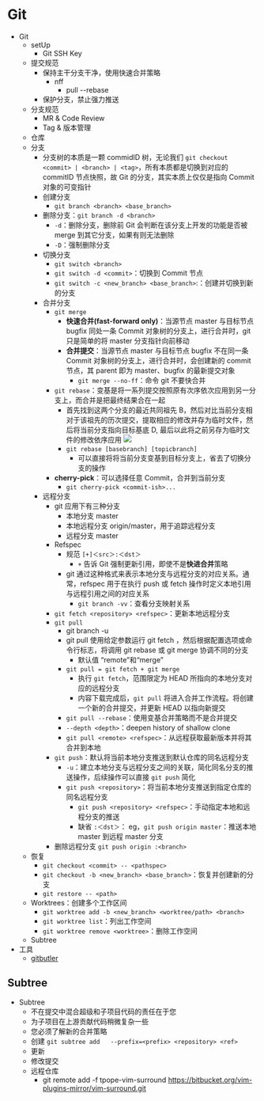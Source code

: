 # Git

- Git
  - setUp
    - Git SSH Key
  - 提交规范
    - 保持主干分支干净，使用快速合并策略
      - nff
        - pull --rebase
    - 保护分支，禁止强力推送
  - 分支规范
    - MR & Code Review
    - Tag & 版本管理
  - 仓库
  - 分支
    - 分支树的本质是一颗 commidID 树，无论我们 `git checkout <commit> | <branch> | <tag>`，所有本质都是切换到对应的 commitID 节点快照，故 Git 的分支，其实本质上仅仅是指向 Commit 对象的可变指针
    - 创建分支
      - `git branch <branch> <base_branch>`
    - 删除分支：`git branch -d <branch>`
      - `-d`：删除分支，删除前 Git 会判断在该分支上开发的功能是否被 merge 到其它分支，如果有则无法删除
      - `-D`：强制删除分支
    - 切换分支
      - `git switch <branch>`
      - `git switch -d <commit>`：切换到 Commit 节点
      - `git switch -c <new_branch> <base_branch>`:：创建并切换到新的分支
    - 合并分支
      - `git merge`
        - **快速合并(fast-forward only)**：当源节点 master 与目标节点 bugfix 同处一条 Commit 对象树的分支上，进行合并时，git 只是简单的将 master 分支指针向前移动
        - **合并提交**：当源节点 master 与目标节点 bugfix 不在同一条 Commit 对象树的分支上，进行合并时，会创建新的 commit 节点，其 parent 即为 master、bugfix 的最新提交对象
          - `git merge --no-ff`：命令 git 不要快合并
      - `git rebase`：变基是将一系列提交按照原有次序依次应用到另一分支上，而合并是把最终结果合在一起
        - 首先找到这两个分支的最近共同祖先 B，然后对比当前分支相对于该祖先的历次提交，提取相应的修改并存为临时文件，然后将当前分支指向目标基底 D, 最后以此将之前另存为临时文件的修改依序应用
          ![](https://backlog.com/git-tutorial/cn/img/post/stepup/capture_stepup1_4_8.png)
        - `git rebase [basebranch] [topicbranch]`
          - 可以直接将将当前分支变基到目标分支上，省去了切换分支的操作
      - **cherry-pick**：可以选择任意 Commit，合并到当前分支
        - `git cherry-pick <commit-ish>...`
    - 远程分支
      - git 应用下有三种分支
        - 本地分支 master
        - 本地远程分支 origin/master，用于追踪远程分支
        - 远程分支 master
      - Refspec
        - 规范 `[+]＜src＞:＜dst＞`
          - `+` 告诉 Git 强制更新引用，即使不是**快进合并**策略
        - git 通过这种格式来表示本地分支与远程分支的对应关系。通常，refspec 用于在执行 push 或 fetch 操作时定义本地引用与远程引用之间的对应关系
          - `git branch -vv`：查看分支映射关系
      - `git fetch <repository> <refspec>`：更新本地远程分支
      - `git pull`
        - git branch -u 
        - git pull 使用给定参数运行 git fetch ，然后根据配置选项或命令行标志，将调用 git rebase 或 git merge 协调不同的分支
          - 默认值 “remote”和“merge”
        - `git pull = git fetch + git merge`
          - 执行 `git fetch`，范围限定为 HEAD 所指向的本地分支对应的远程分支
          - 内容下载完成后，`git pull` 将进入合并工作流程。将创建一个新的合并提交，并更新 HEAD 以指向新提交
        - `git pull --rebase`：使用变基合并策略而不是合并提交
        - `--depth <depth>`：deepen history of shallow clone
        - `git pull <remote> <refspec>`：从远程获取最新版本并将其合并到本地
      - `git push`：默认将当前本地分支推送到默认仓库的同名远程分支
        - `-u`：建立本地分支与远程分支之间的关联，简化同名分支的推送操作，后续操作可以直接 `git push` 简化
        - `git push <repository>`：将当前本地分支推送到指定仓库的同名远程分支
          - `git push <repository> <refspec>`：手动指定本地和远程分支的推送
          - 缺省 `:＜dst＞`： eg，`git push origin master`：推送本地 master 到远程 master 分支
      - 删除远程分支 `git push origin :<branch>`
  - 恢复
    - `git checkout <commit> -- <pathspec>`
    - `git checkout -b <new_branch> <base_branch>`：恢复并创建新的分支
    - `git restore -- <path>`
  - Worktrees：创建多个工作区间
    - `git worktree add -b <new_branch> <worktree/path> <branch>`
    - `git worktree list`：列出工作空间
    - `git worktree remove <worktree>`：删除工作空间
  - Subtree
- 工具
  - [gitbutler](https://github.com/gitbutlerapp/gitbutler)

## Subtree

- Subtree
  - 不在提交中混合超级和子项目代码的责任在于您
  - 为子项目在上游贡献代码稍微复杂一些
  - 您必须了解新的合并策略
  - 创建 `git subtree add   --prefix=<prefix> <repository> <ref>`
  - 更新
  - 修改提交
  - 远程仓库
    - git remote add -f tpope-vim-surround https://bitbucket.org/vim-plugins-mirror/vim-surround.git